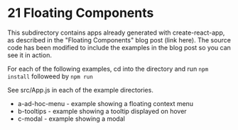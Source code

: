 # 21 Floating Components


This subdirectory contains apps already generated with create-react-app, as
described in the "Floating Components" blog post (link here).  The source code has been
modified to include the examples in the blog post so you can see it in action.

For each of the following examples, cd into the directory and run ```npm
install``` followeed by ```npm run```

See src/App.js in each of the example directories.

* a-ad-hoc-menu - example showing a floating context menu
* b-tooltips - example showing a tooltip displayed on hover
* c-modal - example showing a modal


